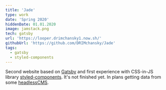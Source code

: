 ```yaml
---
title: 'Jade'
type: work
date: 'Spring 2020'
hiddenDate: 01.01.2020
image: jamstack.png
tech: gatsby
url: 'https://looper.drimchansky1.now.sh/'
githubUrl: 'https://github.com/DRIMchansky/Jade'
tags:
  - gatsby
  - styled-components
---
```


Second website based on [Gatsby](https://www.gatsbyjs.org/) and first experience with CSS-in-JS library [styled-components](https://styled-components.com/). It's not finished yet. In plans getting data from some [headlessCMS](https://www.wikiwand.com/en/Headless_content_management_system).
